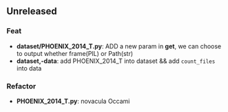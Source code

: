 ## Unreleased

### Feat

- **dataset/PHOENIX_2014_T.py**: ADD a new param in __get__, we can choose to output whether frame(PIL) or Path(str)
- **dataset,-data**: add PHOENIX_2014_T into dataset && add `count_files` into data

### Refactor

- **PHOENIX_2014_T.py**: novacula Occami
